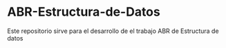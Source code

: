 # ABR-Estructura-de-Datos
Este repositorio sirve para el desarrollo de el trabajo ABR de Estructura de datos
